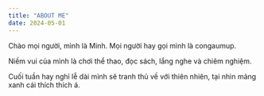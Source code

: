 ```yaml
---
title: "ABOUT ME"
date: 2024-05-01
---
```


Chào mọi người, mình là Minh. 
Mọi người hay gọi mình là congaumup.

Niềm vui của mình là chơi thể thao, đọc sách, lắng nghe và chiêm nghiệm.

Cuối tuần hay nghỉ lễ dài mình sẽ tranh thủ về với thiên nhiên, tại nhìn mảng xanh cái thích thích á.
